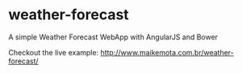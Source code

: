 # weather-forecast

A simple Weather Forecast WebApp with AngularJS and Bower

Checkout the live example: http://www.maikemota.com.br/weather-forecast/
